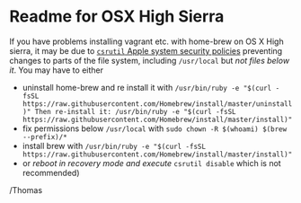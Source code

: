 
# Readme for OSX High Sierra


If you have problems installing vagrant etc. with home-brew on OS X High
sierra, it may be due to
[`csrutil` Apple system security policies](https://en.wikipedia.org/wiki/System_Integrity_Protection) 
preventing changes to parts of the file system, including `/usr/local` but _not files below it_.
You may have to either

  - uninstall home-brew and re install it with `/usr/bin/ruby -e "$(curl -fsSL https://raw.githubusercontent.com/Homebrew/install/master/uninstall)" Then re-install it: /usr/bin/ruby -e "$(curl -fsSL https://raw.githubusercontent.com/Homebrew/install/master/install)"`
  - fix permissions below `/usr/local` with `sudo chown -R $(whoami) $(brew --prefix)/*`
  - install brew with `/usr/bin/ruby -e "$(curl -fsSL https://raw.githubusercontent.com/Homebrew/install/master/install)"`
  - or _reboot in recovery mode and execute_ `csrutil disable` which is not recommended)

/Thomas
